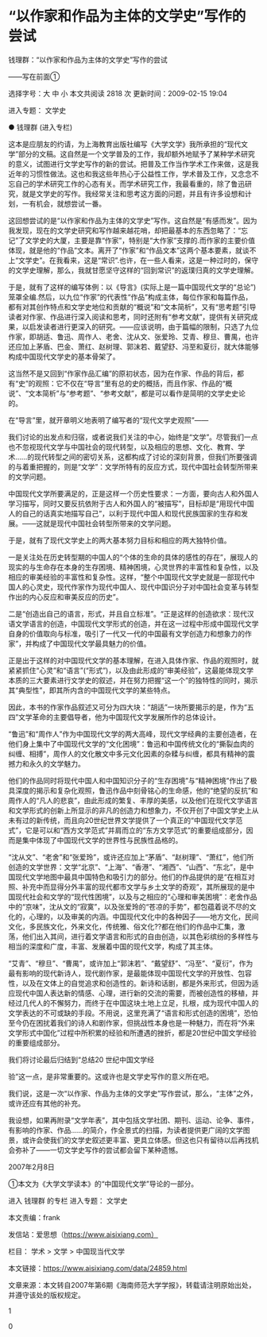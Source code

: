 # “以作家和作品为主体的文学史”写作的尝试

钱理群：“以作家和作品为主体的文学史”写作的尝试

——写在前面①

选择字号：大 中 小   本文共阅读 2818 次 更新时间：2009-02-15 19:04

进入专题： 文学史  

● 钱理群 (进入专栏)  

这本是应朋友的约请，为上海教育出版社编写《大学文学》我所承担的“现代文学”部分的文稿。这自然是一个文学普及的工作，我却额外地赋予了某种学术研究的意义，试图进行文学史写作的新的尝试。把普及工作当作学术工作来做，这是我近年的习惯性做法。这也和我这些年热心于公益性工作，学术普及工作，又念念不忘自己的学术研究工作的心态有关。而学术研究工作，我最看重的，除了鲁迅研究，就是文学史的写作。我经常关注和思考这方面的问题，并且有许多设想和计划，一有机会，就想尝试一番。

这回想尝试的是“以作家和作品为主体的文学史”写作。这自然是“有感而发”。因为我发现，现在的文学史研究和写作越来越花哨，却把最基本的东西忽略了：“忘记”了文学史的大厦，主要是靠“作家”，特别是“大作家”支撑的.而作家的主要价值体现，就是他的“作品”文本。离开了“作家”和“作品文本”这两个基本要素，就谈不上“文学史”。在我看来，这是“常识”.也许，在一些人看来，这是一种过时的，保守的文学史理解，那么，我就甘愿坚守这样的“回到常识”的返璞归真的文学史理解。

于是，就有了这样的编写体例：以《导言》(实际上是一篇中国现代文学的“总论”)笼罩全编.然后，以九位“作家”的代表性“作品”构成主体，每位作家和每篇作品，都有对其创作特点和文学史地位和贡献的“概说”和“文本简析”，又有“思考题”引导读者对作家、作品进行深入阅读和思考，同时还附有“参考文献”，提供有关研究成果，以启发读者进行更深入的研究。——应该说明，由于篇幅的限制，只选了九位作家，即胡适、鲁迅、周作人、老舍、沈从文、张爱玲、艾青、穆旦、曹禺，也许还应加上茅盾、巴金、萧红、赵树理、郭沫若、戴望舒、冯至和夏衍，就大体能够构成中国现代文学史的基本骨架了。

这当然不是又回到“作家作品汇编”的原初状态，因为在作家、作品的背后，都有“史”的观照：它不仅在“导言”里有总的史的概括，而且作家、作品的“概说”、“文本简析”与“参考题”、“参考文献”，都是可以看作是简明的文学史史论的。

在“导言”里，就开章明义地表明了编写者的“现代文学史观照”——

我们讨论的出发点和归宿，或者说我们关注的中心，始终是“文学”。尽管我们一点也不忽视现代文学与中国社会的现代转型，以及相应的思想、文化、教育、学术……的现代转型之间的密切关系，这都构成了讨论的深刻背景，但我们所要强调的与着重把握的，则是“文学”：文学所特有的反应方式，现代中国社会转型所带来的文学问题。

中国现代文学所要满足的，正是这样一个历史性要求：一方面，要向古人和外国人学习描写，同时又要反抗依附于古人和外国人的“被描写”，目标却是“用现代中国人的自己的话真实地描写自己”，以利于现代中国人和现代民族国家的生存和发展。——这就是现代中国社会转型所带来的文学问题。

于是，就有了现代文学史上的两大基本努力目标和相应的两大独特价值。

一是关注处在历史转型期的中国人的“个体的生命的具体的感性的存在”，展现人的现实的与生命存在本身的生存困境、精神困境，心灵世界的丰富性和复杂性，以及相应的审美经验的丰富性和复杂性。这样，“整个中国现代文学史就是一部现代中国人的心灵史，现代作家作为现代中国人、现代中国识分子对中国社会变革与转型作出的内心反应和审美反应的历史”。

二是“创造出自己的语言，形式，并且自立标准”。“正是这样的创造欲求：现代汉语文学语言的创造，中国现代文学形式的创造，并在这一过程中形成中国现代文学自身的价值取向与标准，吸引了一代又一代的中国最有文学创造力和想象力的作家”，并构成了中国现代文学最具魅力的价值。

正是出于这样的对中国现代文学的基本理解，在进入具体作家、作品的观照时，就紧紧抓住“心灵”和“语言”(“形式”)，以及由此形成的“审美经验”，这最能体现文学本质的三大要素进行文学史的叙述，并在努力把握“这一个”的独特性的同时，揭示其“典型性”，即其所内含的中国现代文学的某些特点。

因此，本书的作家作品叙述又可分为四大块：“胡适”一块所要揭示的是，作为“五四”文学革命的主要倡导者，他为中国现代文学发展所作的总体设计。

“鲁迅”和“周作人”作为中国现代文学的两大高峰，现代文学经典的主要创造者，在他们身上集中了中国现代文学的“文化困境”：鲁迅和中国传统文化的“撕裂血肉的纠缠、相搏”，周作人的文化散文中多元文化因素的杂糅与纠缠，都具有精神的震撼力和永久的文学魅力。

他们的作品同时将现代中国人和中国知识分子的“生存困境”与“精神困境”作出了极具深度的揭示和复杂化观照，鲁迅作品中刻骨铭心的生命感，他的“绝望的反抗”和周作人的“凡人的悲哀”，由此形成的繁复、丰厚的美感，以及他们在现代文学语言和文学形式的创新上所显示的非凡的创造力和想象力，不仅开创了中国文学史上从未有过的新传统，而且向20世纪世界文学提供了一个真正的“中国现代文学范式”，它是可以和“西方文学范式”并肩而立的“东方文学范式”的重要组成部分，因而是集中体现了中国现代文学的世界性与民族性品格的。

“沈从文”、“老舍”和“张爱玲”，或许还应加上“茅盾”、“赵树理”、“萧红”，他们所创造的文学世界：文学“北京”、“上海”、“香港”、“湘西”、“山西”、“东北”，是中国现代文学地图中最具中国特色和吸引力的部分。他们的作品提供的是“在相互对照、补充中而显得分外丰富的现代都市文学与乡土文学的奇观”，其所展现的是中国现代社会和文学的“现代性困境”，以及与之相应的“心理和审美困境”：老舍作品中的“京味”，沈从文的“寂寞”，以及张爱玲的“苍凉的手势”，都包蕴着说不尽的文化的，心理的，以及审美的内涵。中国现代文化中的各种因子——地方文化，民间文化，多民族文化，外来文化，传统雅、俗文化??都在他们的作品中汇集，激荡，他们出入其间，进行着文学语言和形式的自由创造，以其色彩缤纷的多样性与相当的深度和广度，丰富、发展着中国的现代文学，构成了其主体。

“艾青”、“穆旦”、“曹禺”，或许加上“郭沫若”、“戴望舒”、“冯至”、“夏衍”，作为最有影响的现代新诗人，现代剧作家，是最能体现中国现代文学的开放性、包容性，以及在文体上的自觉追求和创造性的。新诗和话剧，都是外来形式，但因为适应现代中国人表达新的情感、心理，进行新的交流的需要，而被创造性的移植，并经过几代人的不懈努力，而终于在中国这块土地上立足，扎根，成为现代中国人的文学表达的不可或缺的手段。不用说，这里充满了“语言和形式创造的困境”，恐怕至今仍在困扰着我们的诗人和剧作家，但挑战性本身也是一种魅力，而在将“外来文学形式中国化”过程中所积累的经验和所遭遇的挫折，都是20世纪中国文学经验的重要组成部分。

我们将讨论最后归结到“总结20 世纪中国文学经

验”这一点，是非常重要的。这或许也是文学史写作的意义所在吧。

我们说，这是一次“以作家、作品为主体的文学史”写作尝试，那么，“主体”之外，或许还应有其他的补充。

我设想，如果再附录“文学年表”，其中包括文学社团、期刊、运动、论争、事件，有影响的作家、作品……的简介，作全景式的扫描，为读者提供更广阔的文学图景，或许会使我们的文学史叙述更丰富、更具立体感。但这也只有留待以后再找机会弥补了——一切文学史写作的尝试都会留下某种遗憾。

2007年2月8日

①本文为《大学文学读本》的“中国现代文学”导论的一部分。

进入 钱理群 的专栏     进入专题： 文学史  

本文责编：frank

发信站：爱思想（https://www.aisixiang.com）

栏目： 学术 > 文学 > 中国现当代文学

本文链接：https://www.aisixiang.com/data/24859.html

文章来源：本文转自2007年第6期《海南师范大学学报》，转载请注明原始出处，并遵守该处的版权规定。

1

0